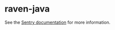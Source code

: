 # raven-java

See the [Sentry documentation](https://docs.sentry.io/clients/java/) for more information.
